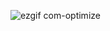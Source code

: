 
![ezgif com-optimize](https://github.com/sceary-expert/weather-app-in-node-express/assets/84634405/a33e7ef6-becf-4df4-8db6-6f6bdef21f28)
